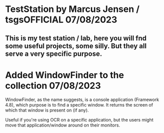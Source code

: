 # TestStation by Marcus Jensen / tsgsOFFICIAL 07/08/2023
This is my test station / lab, here you will fnd some useful projects, some silly. But they all serve a very specific purpose.
---
# Added WindowFinder to the collection 07/08/2023
WindowFinder, as the name suggests, is a console application (Framework 4.8), which purpose is to find a specific window.
It returns the screen of which that window is present on (if any).

Useful if you're using OCR on a specific application, but the users might move that application/window around on their monitors.
